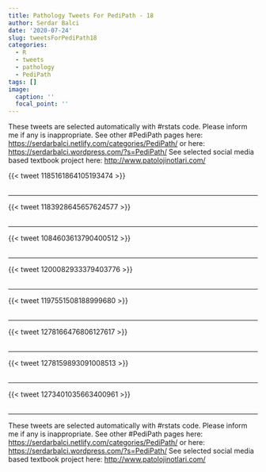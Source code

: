```yaml
---
title: Pathology Tweets For PediPath - 18
author: Serdar Balci
date: '2020-07-24'
slug: tweetsForPediPath18
categories:
  - R
  - tweets
  - pathology
  - PediPath
tags: []
image:
  caption: ''
  focal_point: ''
---
```



These tweets are selected automatically with #rstats code. Please inform me if any is inappropriate.
See other #PediPath pages here: https://serdarbalci.netlify.com/categories/PediPath/  or here: https://serdarbalci.wordpress.com/?s=PediPath/ 
See selected social media based textbook project here: http://www.patolojinotlari.com/

{{< tweet 1185161864105193474 >}}
<br>
<br>
<hr>
{{< tweet 1183928645657624577 >}}
<br>
<br>
<hr>
{{< tweet 1084603613790400512 >}}
<br>
<br>
<hr>
{{< tweet 1200082933379403776 >}}
<br>
<br>
<hr>
{{< tweet 1197551508188999680 >}}
<br>
<br>
<hr>
{{< tweet 1278166476806127617 >}}
<br>
<br>
<hr>
{{< tweet 1278159893091008513 >}}
<br>
<br>
<hr>
{{< tweet 1273401035663400961 >}}
<br>
<br>
<hr>


These tweets are selected automatically with #rstats code. Please inform me if any is inappropriate.
See other #PediPath pages here: https://serdarbalci.netlify.com/categories/PediPath/  or here: https://serdarbalci.wordpress.com/?s=PediPath/ 
See selected social media based textbook project here: http://www.patolojinotlari.com/
